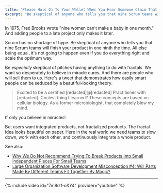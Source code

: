 ```yaml
---
title: "Please Hold On To Your Wallet When You Hear Someone Claim That Scrum Scales Linearly"
excerpt: "Be skeptical of anyone who tells you that nine Scrum teams will finish your product in one ninth the time.  All else being equal, it's not going to happen."
---
```


In 1975, Fred Brooks wrote "nine women can't make a baby in one month."  And adding people to a late project only makes it later.

Scrum has no shortage of hype.  Be skeptical of anyone who tells you that nine Scrum teams will finish your product in one ninth the time.  All else being equal, it's not going to happen even if you do everything right and scale the optimum way.

Be *especially* skeptical of pitches having anything to do with fractals.  We want so desperately to believe in miracle cures.  And there are people who will sell them to us.  Here's a tweet that demonstrates how easily smart people can be seduced by a beautiful-looking theory:

> Excited to be a certified [redacted]@[redacted] Practitioner with [redacted].  Coolest thing I learned?  These concepts are based on cellular biology.  As a former microbiologist, that completely blew my mind.

If only you believe in miracles!  

But users want integrated products, not fractalized products.  The fractal idea looks beautiful on paper.  Here in the real world we need teams to slow down, work with each other, and continuously integrate a whole product.

See also:

* [Why We Do Not Recommend Trying To Break Products Into Small Independent Pieces For Small Teams](/why-we-do-not-recommend-trying-to-break-products-into-small-independent-pieces-for-small-teams)
* [Large Organization Software Development Misconception #4: Will Parts Made By Different Teams Fit Together By Magic?](/misconception-4-will-parts-made-by-different-teams-fit-together-by-magic)

* * *

{% include video id="7m8izf-oXY4" provider="youtube" %}
